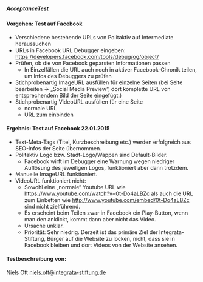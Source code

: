 ##### AcceptanceTest  
#### Vorgehen: Test auf Facebook
 * Verschiedene bestehende URLs von Politaktiv auf Intermediate heraussuchen
 * URLs in Facebook URL Debugger eingeben: https://developers.facebook.com/tools/debug/og/object/
 * Prüfen, ob die von Facebook geparsten Informationen passen
   * In Einzelfällen die URL auch noch in aktiver Facebook-Chronik teilen, um Infos des Debuggers zu prüfen
 * Stichprobenartig ImageURL ausfüllen für einzelne Seiten (bei Seite bearbeiten → „Social Media Preview“, dort komplette URL von entsprechendem Bild der Seite eingefügt.)
 * Stichprobenartig VideoURL ausfüllen für eine Seite
   * normale URL
   * URL zum einbinden

#### Ergebnis: Test auf Facebook  22.01.2015
 * Text-Meta-Tags (Titel, Kurzbeschreibung etc.) werden erfolgreich aus SEO-Infos der Seite übernommen.
 * Politaktiv Logo bzw. Stadt-Logo/Wappen sind Default-Bilder.
   * Facebook wirft im Debugger eine Warnung wegen niedriger Auflösung des jeweiligen Logos, funktioniert aber dann trotzdem.
 * Manuelle ImageURL funktioniert.
 * VideoURL funktioniert nicht: 
   * Sowohl eine „normale“ Youtube URL wie https://www.youtube.com/watch?v=0t-Do4aLBZc als auch die URL zum Einbetten wie http://www.youtube.com/embed/0t-Do4aLBZc sind nicht zielführend. 
   * Es erscheint beim Teilen zwar in Facebook ein Play-Button, wenn man den anklickt, kommt dann aber nicht das Video.
   * Ursache unklar.
   * Priorität: Sehr niedrig. Derzeit ist das primäre Ziel der Integrata-Stiftung, Bürger auf die Website zu locken, nicht, dass sie in Facebook bleiben und dort Videos von der Website ansehen.

#### Testbeschreibung von:
Niels Ott <niels.ott@integrata-stiftung.de>